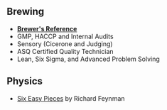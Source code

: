 ## Brewing

- [**Brewer's Reference**](https://github.com/quantu-mc/brewers-reference)
- GMP, HACCP and Internal Audits
- Sensory (Cicerone and Judging)
- ASQ Certified Quality Technician
- Lean, Six Sigma, and Advanced Problem Solving

## Physics

- [Six Easy Pieces](books/sixeasypieces.md) by Richard Feynman
